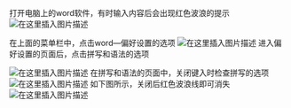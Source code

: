 

打开电脑上的word软件，有时输入内容后会出现红色波浪的提示
![在这里插入图片描述](https://i-blog.csdnimg.cn/blog_migrate/c34d80bffcde1c10dc0c379043ae779a.png)

在上面的菜单栏中，点击word—偏好设置的选项
![在这里插入图片描述](https://i-blog.csdnimg.cn/blog_migrate/14c2498ba29f84326b57724f9368e43b.png)
进入偏好设置的页面后，点击拼写和语法的选项

![在这里插入图片描述](https://i-blog.csdnimg.cn/blog_migrate/374bc50f222d9540943f4a9350be2807.png)
在拼写和语法的页面中，关闭键入时检查拼写的选项
![在这里插入图片描述](https://i-blog.csdnimg.cn/blog_migrate/298fc85d584f8fdae9e75ea387408349.png)
如下图所示，关闭后红色波浪线即可消失
![在这里插入图片描述](https://i-blog.csdnimg.cn/blog_migrate/b8158b01247cf64199e70de1d376f310.png)

